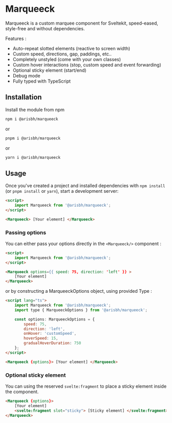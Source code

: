 # Marqueeck

Marqueeck is a custom marquee component for Sveltekit, speed-eased, style-free and without dependencies.

Features :

- Auto-repeat slotted elements (reactive to screen width)
- Custom speed, directions, gap, paddings, etc..
- Completely unstyled (come with your own classes)
- Custom hover interactions (stop, custom speed and event forwarding)
- Optional sticky element (start/end)
- Debug mode
- Fully typed with TypeScript

## Installation

Install the module from npm

```bash
npm i @arisbh/marqueeck
```

or

```bash
pnpm i @arisbh/marqueeck
```

or

```bash
yarn i @arisbh/marqueeck
```

## Usage

Once you've created a project and installed dependencies with `npm install` (or `pnpm install` or `yarn`), start a development server:

```html
<script>
	import Marqueeck from '@arisbh/marqueeck';
</script>

<Marqueeck> [Your element] </Marqueeck>
```

### Passing options

You can either pass your options directly in the `<Marqueeck/>` component :

```html
<script>
	import Marqueeck from '@arisbh/marqueeck';
</script>

<Marqueeck options={{ speed: 75, direction: 'left' }} >
    [Your element]
</Marqueeck>
```

or by constructing a MarqueeckOptions object, using provided Type :

```html
<script lang="ts">
	import Marqueeck from '@arisbh/marqueeck';
	import type { MarqueeckOptions } from '@arisbh/marqueeck';

	const options: MarqueeckOptions = {
		speed: 75,
		direction: 'left',
		onHover: 'customSpeed',
		hoverSpeed: 15,
		gradualHoverDuration: 750
	};
</script>

<Marqueeck {options}> [Your element] </Marqueeck>
```

### Optional sticky element

You can using the reserved `svelte:fragment` to place a sticky element inside the component.

```html
<Marqueeck {options}>
	[Your element]
	<svelte:fragment slot="sticky"> [Sticky element] </svelte:fragment>
</Marqueeck>
```
